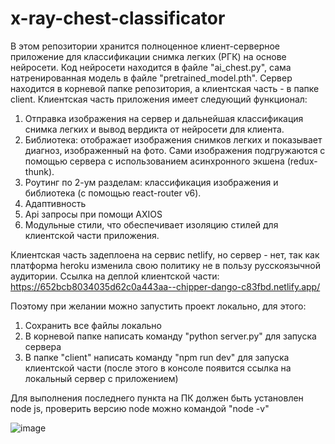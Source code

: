 # x-ray-chest-classificator

В этом репозитории хранится полноценное клиент-серверное приложение для классификации снимка легких (РГК) на основе нейросети.
Код нейросети находится в файле "ai_chest.py", сама натренированная модель в файле "pretrained_model.pth".
Сервер находится в корневой папке репозитория, а клиентская часть - в папке client.
Клиентская часть приложения имеет следующий функционал:
1) Отправка изображения на сервер и дальнейшая классификация снимка легких и вывод вердикта от нейросети для клиента.
2) Библиотека: отображает изображения снимков легких и показывает диагноз, изображенный на фото. Сами изображения подгружаются с помощью сервера с использованием асинхронного экшена (redux-thunk).
3) Роутинг по 2-ум разделам: классификация изображения и библиотека (с помощью react-router v6).
4) Адаптивность
5) Api запросы при помощи AXIOS
6) Модульные стили, что обеспечивает изоляцию стилей для клиентской части приложения.

Клиентская часть задеплоена на сервис netlify, но сервер - нет, так как платформа heroku изменила свою политику не в пользу русскоязычной аудитории.
Ссылка на деплой клиентской части: https://652bcb8034035d62c0a443aa--chipper-dango-c83fbd.netlify.app/

Поэтому при желании можно запустить проект локально, для этого:
1) Сохранить все файлы локально
2) В корневой папке написать команду "python server.py" для запуска сервера
3) В папке "client" написать команду "npm run dev" для запуска клиентской части (после этого в консоле появится ссылка на локальный сервер с приложением)

Для выполнения последнего пункта на ПК должен быть установлен node js, проверить версию node можно командой "node -v"

![image](https://github.com/Shagabudinov/x-ray-chest-classificator/assets/126676680/d2a51e2f-75b1-40d6-b50c-c8427f3beac8)

